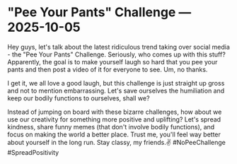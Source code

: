 # "Pee Your Pants" Challenge — 2025-10-05

Hey guys, let's talk about the latest ridiculous trend taking over social media - the "Pee Your Pants" Challenge. Seriously, who comes up with this stuff? Apparently, the goal is to make yourself laugh so hard that you pee your pants and then post a video of it for everyone to see. Um, no thanks.

I get it, we all love a good laugh, but this challenge is just straight up gross and not to mention embarrassing. Let's save ourselves the humiliation and keep our bodily functions to ourselves, shall we?

Instead of jumping on board with these bizarre challenges, how about we use our creativity for something more positive and uplifting? Let's spread kindness, share funny memes (that don't involve bodily functions), and focus on making the world a better place. Trust me, you'll feel way better about yourself in the long run. Stay classy, my friends.✌️ #NoPeeChallenge #SpreadPositivity